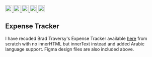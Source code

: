 <a href="https://lokutech.github.io/Expense-Tracker/">
  <img src="https://img.shields.io/badge/Online_at_Github_Pages-success"  height="22">
</a> 
<a href="https://github.com/lokutech/Expense-Tracker/blob/main/index.html">
  <img src="https://img.shields.io/badge/HTML-E34F26?logo=html5&logoColor=white"  height="22">
</a> 
<a href="https://github.com/lokutech/Expense-Tracker/blob/main/style.css">
  <img src="https://img.shields.io/badge/CSS-1572B6?logo=css3&logoColor=white"  height="22">
</a> 
<a href="https://github.com/lokutech/Expense-Tracker/blob/main/script.js">
  <img src="https://img.shields.io/badge/Vanilla-v6+-grey?logo=javascript&labelColor=F7DF1E&logoColor=black"  height="22">
</a> 

<a href="https://www.figma.com/file/RxCmzE2b20cYWOXKjlNtE1/Expense-Tracker?node-id=0%3A1">
  <img src="https://img.shields.io/badge/Figma-F24E1E?logo=figma&logoColor=white"  height="22">
</a> 



## Expense Tracker

I have recoded Brad Traversy's Expense Tracker available [here](https://github.com/bradtraversy/vanillawebprojects/tree/master/expense-tracker) from scratch with no innerHTML but innerText instead and added Arabic language support. Figma design files are also included above.



